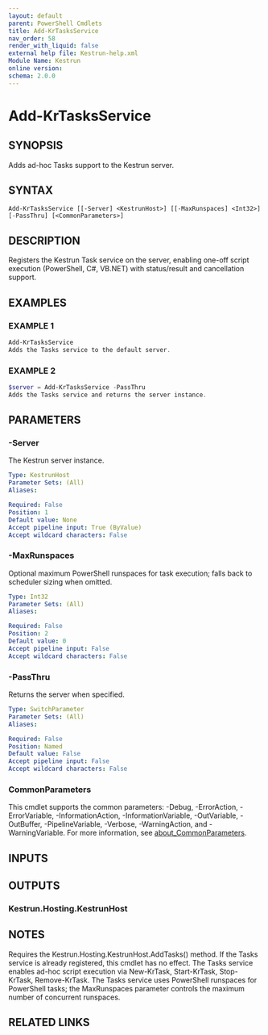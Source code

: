 ```yaml
---
layout: default
parent: PowerShell Cmdlets
title: Add-KrTasksService
nav_order: 58
render_with_liquid: false
external help file: Kestrun-help.xml
Module Name: Kestrun
online version:
schema: 2.0.0
---
```


# Add-KrTasksService

## SYNOPSIS
Adds ad-hoc Tasks support to the Kestrun server.

## SYNTAX

```
Add-KrTasksService [[-Server] <KestrunHost>] [[-MaxRunspaces] <Int32>] [-PassThru] [<CommonParameters>]
```

## DESCRIPTION
Registers the Kestrun Task service on the server, enabling one-off script execution (PowerShell, C#, VB.NET)
with status/result and cancellation support.

## EXAMPLES

### EXAMPLE 1
```powershell
Add-KrTasksService
Adds the Tasks service to the default server.
```

### EXAMPLE 2
```powershell
$server = Add-KrTasksService -PassThru
Adds the Tasks service and returns the server instance.
```

## PARAMETERS

### -Server
The Kestrun server instance.

```yaml
Type: KestrunHost
Parameter Sets: (All)
Aliases:

Required: False
Position: 1
Default value: None
Accept pipeline input: True (ByValue)
Accept wildcard characters: False
```

### -MaxRunspaces
Optional maximum PowerShell runspaces for task execution; falls back to scheduler sizing when omitted.

```yaml
Type: Int32
Parameter Sets: (All)
Aliases:

Required: False
Position: 2
Default value: 0
Accept pipeline input: False
Accept wildcard characters: False
```

### -PassThru
Returns the server when specified.

```yaml
Type: SwitchParameter
Parameter Sets: (All)
Aliases:

Required: False
Position: Named
Default value: False
Accept pipeline input: False
Accept wildcard characters: False
```

### CommonParameters
This cmdlet supports the common parameters: -Debug, -ErrorAction, -ErrorVariable, -InformationAction, -InformationVariable, -OutVariable, -OutBuffer, -PipelineVariable, -Verbose, -WarningAction, and -WarningVariable. For more information, see [about_CommonParameters](http://go.microsoft.com/fwlink/?LinkID=113216).

## INPUTS

## OUTPUTS

### Kestrun.Hosting.KestrunHost
## NOTES
Requires the Kestrun.Hosting.KestrunHost.AddTasks() method.
If the Tasks service is already registered, this cmdlet has no effect.
The Tasks service enables ad-hoc script execution via New-KrTask, Start-KrTask, Stop-KrTask, Remove-KrTask.
The Tasks service uses PowerShell runspaces for PowerShell tasks; the MaxRunspaces parameter controls the maximum number of concurrent runspaces.

## RELATED LINKS
